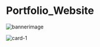 # Portfolio_Website

![bannerimage](https://github.com/Dandamudi-SriHarshitha3/Portfolio_Website/assets/109742758/0b379e5c-7381-4e72-b60b-9c920e580dfb)

![card-1](https://github.com/Dandamudi-SriHarshitha3/Portfolio_Website/assets/109742758/1d7b4a6a-1387-4cab-8ad2-5e5d4730c08a)

